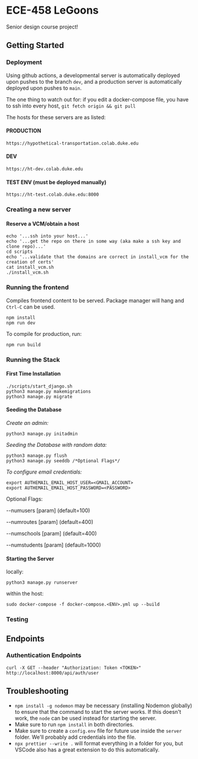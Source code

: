 # ECE-458 LeGoons

Senior design course project!

## Getting Started

### Deployment

Using github actions, a developmental server is automatically deployed upon pushes to the branch `dev`, and a production server is automatically deployed upon pushes to `main`.

The one thing to watch out for: if you edit a docker-compose file, you have to ssh into every host, `git fetch origin && git pull`

The hosts for these servers are as listed:
#### PRODUCTION
`https://hypothetical-transportation.colab.duke.edu`

#### DEV
`https://ht-dev.colab.duke.edu`

#### TEST ENV (must be deployed manually)
`https://ht-test.colab.duke.edu:8000`

### Creating a new server
#### Reserve a VCM/obtain a host

```
echo '...ssh into your host...'
echo '...get the repo on there in some way (aka make a ssh key and clone repo)...'
cd scripts
echo '...validate that the domains are correct in install_vcm for the creation of certs'
cat install_vcm.sh
./install_vcm.sh
```

### Running the frontend

Compiles frontend content to be served. Package manager will hang and `Ctrl-C` can be used.

```
npm install
npm run dev
```

To compile for production, run: 
```
npm run build
```

### Running the Stack
#### First Time Installation

```
./scripts/start_django.sh
python3 manage.py makemigrations
python3 manage.py migrate
```

#### Seeding the Database

_Create an admin:_

```
python3 manage.py initadmin
```

_Seeding the Database with random data:_

```
python3 manage.py flush
python3 manage.py seeddb /*Optional Flags*/
```
_To configure email credentials:_

```
export AUTHEMAIL_EMAIL_HOST_USER=<GMAIL_ACCOUNT>
export AUTHEMAIL_EMAIL_HOST_PASSWORD=<PASSWORD>
```


Optional Flags:

--numusers [param] (default=100)

--numroutes [param] (default=400)

--numschools [param] (default=400)

--numstudents [param] (default=1000)

#### Starting the Server

locally:
```
python3 manage.py runserver
```

within the host:
```
sudo docker-compose -f docker-compose.<ENV>.yml up --build
```

### Testing

## Endpoints

### Authentication Endpoints

```
curl -X GET --header "Authorization: Token <TOKEN>" http://localhost:8000/api/auth/user
```

## Troubleshooting

- `npm install -g nodemon` may be necessary (installing Nodemon globally) to ensure that the command to start the server
  works. If this doesn't work, the `node` can be used instead for starting the server.
- Make sure to run `npm install` in both directories.
- Make sure to create a `config.env` file for future use inside the `server` folder. We'll probably add credentials into
  the file.
- `npx prettier --write .` will format everything in a folder for you, but VSCode also has a great extension to do this
  automatically.

